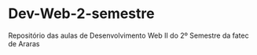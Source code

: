 # Dev-Web-2-semestre
Repositório das aulas de Desenvolvimento Web II do 2º Semestre da fatec de Araras
